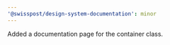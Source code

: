 ```yaml
---
'@swisspost/design-system-documentation': minor
---
```


Added a documentation page for the container class.
